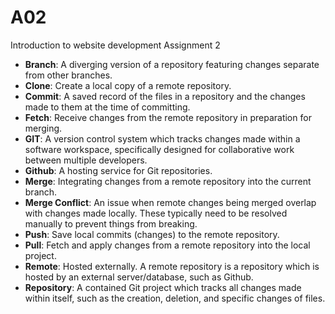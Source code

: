 # A02
Introduction to website development Assignment 2
- **Branch**: A diverging version of a repository featuring changes separate from other branches.
- **Clone**: Create a local copy of a remote repository.
- **Commit**: A saved record of the files in a repository and the changes made to them at the time of committing.
- **Fetch**: Receive changes from the remote repository in preparation for merging.
- **GIT**: A version control system which tracks changes made within a software workspace, specifically designed for collaborative work between multiple developers.
- **Github**: A hosting service for Git repositories.
- **Merge**: Integrating changes from a remote repository into the current branch.
- **Merge Conflict**: An issue when remote changes being merged overlap with changes made locally. These typically need to be resolved manually to prevent things from breaking.
- **Push**: Save local commits (changes) to the remote repository.
- **Pull**: Fetch and apply changes from a remote repository into the local project.
- **Remote**: Hosted externally. A remote repository is a repository which is hosted by an external server/database, such as Github.
- **Repository**: A contained Git project which tracks all changes made within itself, such as the creation, deletion, and specific changes of files.
